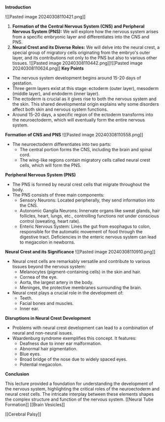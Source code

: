 **Introduction**

![[Pasted image 20240308110421.png]]
1. **Formation of the Central Nervous System (CNS) and Peripheral Nervous System (PNS):** We will explore how the nervous system arises from a specific embryonic layer and differentiates into the CNS and PNS.
2. **Neural Crest and its Diverse Roles:** We will delve into the neural crest, a special group of migratory cells originating from the embryo's outer layer, and its contributions not only to the PNS but also to various other tissues.
![[Pasted image 20240308110442.png]]![[Pasted image 20240308110624.png]]
**Key Points**

- The nervous system development begins around 15-20 days of gestation.
- Three germ layers exist at this stage: ectoderm (outer layer), mesoderm (middle layer), and endoderm (inner layer).
- The ectoderm is crucial as it gives rise to both the nervous system and the skin. This shared developmental origin explains why some disorders affect both skin and nervous system functions.
- Around 15-20 days, a specific region of the ectoderm transforms into the neuroectoderm, which will eventually form the entire nervous system.

**Formation of CNS and PNS**
![[Pasted image 20240308110558.png]]
- The neuroectoderm differentiates into two parts:
    - The central portion forms the CNS, including the brain and spinal cord.
    - The wing-like regions contain migratory cells called neural crest cells, which will form the PNS.

**Peripheral Nervous System (PNS)**

- The PNS is formed by neural crest cells that migrate throughout the body.
- The PNS consists of three main components:
    - Sensory Neurons: Located peripherally, they send information into the CNS.
    - Autonomic Ganglia Neurons: Innervate organs like sweat glands, hair follicles, heart, lungs, etc., controlling functions not under conscious control (sweating, heart rate).
    - Enteric Nervous System: Lines the gut from esophagus to colon, responsible for the automatic movement of food through the digestive tract. Deficiencies in the enteric nervous system can lead to megacolon in newborns.

**Neural Crest and its Significance**
![[Pasted image 20240308110910.png]]
- Neural crest cells are remarkably versatile and contribute to various tissues beyond the nervous system:
    - Melanocytes (pigment-containing cells) in the skin and hair.
    - Cornea of the eye.
    - Aorta, the largest artery in the body.
    - Meninges, the protective membranes surrounding the brain.
- Neural crest plays a crucial role in the development of:
    - Teeth.
    - Facial bones and muscles.
    - Inner ear.

**Disruptions in Neural Crest Development**

- Problems with neural crest development can lead to a combination of neural and non-neural issues.
- Waardenburg syndrome exemplifies this concept. It features:
    - Deafness due to inner ear malformation.
    - Abnormal hair pigmentation.
    - Blue eyes.
    - Broad bridge of the nose due to widely spaced eyes.
    - Potential megacolon.

**Conclusion**

This lecture provided a foundation for understanding the development of the nervous system, highlighting the critical roles of the neuroectoderm and neural crest cells. The intricate interplay between these elements shapes the complex structure and function of the nervous system.
[[Neural Tube Formation]]
[[Brain Vesicles]]

[[Cerebral Palsy]]


